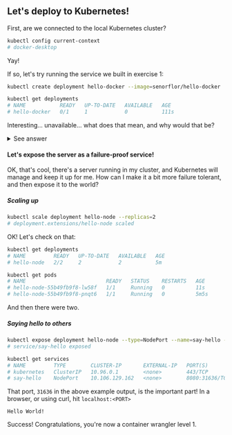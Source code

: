 ## Let's deploy to Kubernetes!

First, are we connected to the local Kubernetes cluster?

```bash
kubectl config current-context
# docker-desktop
```

Yay!

If so, let's try running the service we built in exercise 1:

```bash
kubectl create deployment hello-docker --image=senorflor/hello-docker
```

```bash
kubectl get deployments
# NAME           READY   UP-TO-DATE   AVAILABLE   AGE
# hello-docker   0/1     1            0           111s
```

Interesting... unavailable... what does that mean, and why would that be?

<details><summary>See answer</summary>
<p>

Let's look at the things the deployment is managing: the pods.

```bash
kubectl get pods
# NAME                            READY   STATUS             RESTARTS   AGE
# hello-docker-65b959d9f7-gqcsj   0/1     CrashLoopBackOff   2          41s
```
That's right: this is not a server, it's just a simple container that will echo something then exit. Since we are creating a server deployment, Kubernetes interprets this as the pod crashing. Abort abort!

(If you want to just run a one-time or periodic job on your cluster, you can do it with the appropriately named [Job](https://kubernetes.io/docs/concepts/workloads/controllers/jobs-run-to-completion/))

```bash
kubectl delete deployment hello-docker
```

Let's create a deployment with a server instead:

```bash
kubectl create deployment hello-node --image=gcr.io/hello-minikube-zero-install/hello-node
```

```bash
 kubectl get deployments
# NAME         READY   UP-TO-DATE   AVAILABLE   AGE
# hello-node   1/1     1            1           6s
```

Let's look at the pods on this one too!

```bash
kubectl get pods
# NAME                          READY   STATUS    RESTARTS   AGE
# hello-node-55b49fb9f8-pnqt6   1/1     Running   0          21s
```

That's more like it!

</p>
</details>

#### Let's expose the server as a failure-proof service!

OK, that's cool, there's a server running in my cluster, and Kubernetes will manage and keep it up for me. How can I make it a bit more failure tolerant, and then expose it to the world?

##### Scaling up

```bash
kubectl scale deployment hello-node --replicas=2
# deployment.extensions/hello-node scaled
```

OK! Let's check on that:

```bash
kubectl get deployments
# NAME         READY   UP-TO-DATE   AVAILABLE   AGE
# hello-node   2/2     2            2           5m
```

```bash
kubectl get pods
# NAME                          READY   STATUS    RESTARTS   AGE
# hello-node-55b49fb9f8-lw58f   1/1     Running   0          11s
# hello-node-55b49fb9f8-pnqt6   1/1     Running   0          5m5s
```

And then there were two.

##### Saying hello to others

```bash
kubectl expose deployment hello-node --type=NodePort --name=say-hello --port 8080
# service/say-hello exposed
```

```bash
kubectl get services
# NAME         TYPE        CLUSTER-IP       EXTERNAL-IP   PORT(S)          AGE
# kubernetes   ClusterIP   10.96.0.1        <none>        443/TCP          46h
# say-hello    NodePort    10.106.129.162   <none>        8080:31636/TCP   3s
```

That port, `31636` in the above example output, is the important part! In a browser, or using curl, hit `localhost:<PORT>`

```
Hello World!
```

Success! Congratulations, you're now a container wrangler level 1.